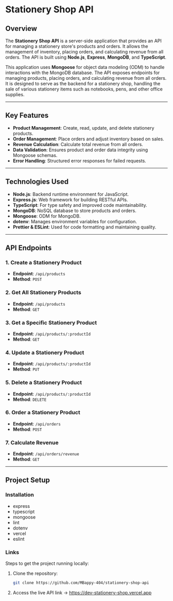 
 # Stationery Shop API

## Overview

 

The **Stationery Shop API** is a server-side application that provides an API for managing a stationery store's products and orders. It allows the management of inventory, placing orders, and calculating revenue from all orders. The API is built using **Node.js**, **Express**, **MongoDB**, and **TypeScript**.

This application uses **Mongoose** for object data modeling (ODM) to handle interactions with the MongoDB database. The API exposes endpoints for managing products, placing orders, and calculating revenue from all orders. It is designed to serve as the backend for a stationery shop, handling the sale of various stationery items such as notebooks, pens, and other office supplies.

---

## Key Features

- **Product Management**: Create, read, update, and delete stationery products.
- **Order Management**: Place orders and adjust inventory based on sales.
- **Revenue Calculation**: Calculate total revenue from all orders.
- **Data Validation**: Ensures product and order data integrity using Mongoose schemas.
- **Error Handling**: Structured error responses for failed requests.

---

## Technologies Used

- **Node.js**: Backend runtime environment for JavaScript.
- **Express.js**: Web framework for building RESTful APIs.
- **TypeScript**: For type safety and improved code maintainability.
- **MongoDB**: NoSQL database to store products and orders.
- **Mongoose**: ODM for MongoDB.
- **dotenv**: Manages environment variables for configuration.
- **Prettier & ESLint**: Used for code formatting and maintaining quality.

---

## API Endpoints

### 1. **Create a Stationery Product**
- **Endpoint**: `/api/products`
- **Method**: `POST`
 
  
### 2. **Get All Stationery Products**
- **Endpoint**: `/api/products`
- **Method**: `GET`
 
  
### 3. **Get a Specific Stationery Product**
- **Endpoint**: `/api/products/:productId`
- **Method**: `GET`
 

### 4. **Update a Stationery Product**
- **Endpoint**: `/api/products/:productId`
- **Method**: `PUT`
 

### 5. **Delete a Stationery Product**
- **Endpoint**: `/api/products/:productId`
- **Method**: `DELETE`
 

### 6. **Order a Stationery Product**
- **Endpoint**: `/api/orders`
- **Method**: `POST`
 

### 7. **Calculate Revenue**
- **Endpoint**: `/api/orders/revenue`
- **Method**: `GET`
 

---

## Project Setup

### Installation

- express
- typescript
- mongoose
- lint
- dotenv
- vercel
- eslint

### Links

Steps to get the project running locally:

1. Clone the repository:
   ```bash
   git clone https://github.com/MBappy-404/stationery-shop-api

2. Access the live API 
   link -> https://dev-stationery-shop.vercel.app